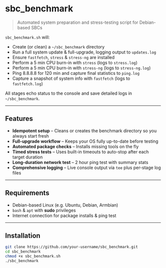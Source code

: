 # sbc_benchmark

> Automated system preparation and stress-testing script for Debian-based SBCs

`sbc_benchmark.sh` will:

- Create (or clean) a `~/sbc_benchmark` directory  
- Run a full system update & full-upgrade, logging output to `updates.log`  
- Ensure `fastfetch`, `stress` & `stress-ng` are installed  
- Perform a 5 min CPU burn-in with `stress` (logs to `stress.log`)  
- Perform a 5 min CPU burn-in with `stress-ng` (logs to `stress-ng.log`)  
- Ping 8.8.8.8 for 120 min and capture final statistics to `ping.log`  
- Capture a snapshot of system info with `fastfetch` (logs to `fastfetch.log`)

All stages echo status to the console and save detailed logs in `~/sbc_benchmark`.

---

## Features

- **Idempotent setup** – Cleans or creates the benchmark directory so you always start fresh  
- **Full-upgrade workflow** – Keeps your OS fully up-to-date before testing  
- **Automated package checks** – Installs missing tools on the fly  
- **Timed stress tests** – Uses built-in timeouts to auto-stop after each target duration  
- **Long-duration network test** – 2 hour ping test with summary stats  
- **Comprehensive logging** – Live console output via `tee` plus per-stage log files  

---

## Requirements

- Debian-based Linux (e.g. Ubuntu, Debian, Armbian)  
- `bash` & `apt` with **sudo** privileges  
- Internet connection for package installs & ping test  

---

## Installation

```bash
git clone https://github.com/your-username/sbc_benchmark.git
cd sbc_benchmark
chmod +x sbc_benchmark.sh
./sbc_benchmark
